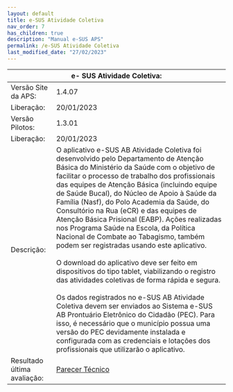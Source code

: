 ```yaml
---
layout: default
title: e-SUS Atividade Coletiva
nav_order: 7
has_children: true
description: "Manual e-SUS APS"
permalink: /e-SUS Atividade Coletiva
last_modified_date: "27/02/2023"
---
```


<link rel="stylesheet" href="https://stackpath.bootstrapcdn.com/bootstrap/4.1.3/css/bootstrap.min.css" integrity="sha384-MCw98/SFnGE8fJT3GXwEOngsV7Zt27NXFoaoApmYm81iuXoPkFOJwJ8ERdknLPMO" crossorigin="anonymous">

<script src="https://code.jquery.com/jquery-3.3.1.slim.min.js" integrity="sha384-q8i/X+965DzO0rT7abK41JStQIAqVgRVzpbzo5smXKp4YfRvH+8abtTE1Pi6jizo" crossorigin="anonymous"></script>
<script src="https://cdnjs.cloudflare.com/ajax/libs/popper.js/1.14.3/umd/popper.min.js" integrity="sha384-ZMP7rVo3mIykV+2+9J3UJ46jBk0WLaUAdn689aCwoqbBJiSnjAK/l8WvCWPIPm49" crossorigin="anonymous"></script>
<script src="https://stackpath.bootstrapcdn.com/bootstrap/4.1.3/js/bootstrap.min.js" integrity="sha384-ChfqqxuZUCnJSK3+MXmPNIyE6ZbWh2IMqE241rYiqJxyMiZ6OW/JmZQ5stwEULTy" crossorigin="anonymous"></script>

<table class="table table-striped">
  <thead class="thead-dark">
    <tr>
      <th style ="text-align:center;" scope="col" colspan="2">e- SUS Atividade Coletiva:</th>            
    </tr>
  </thead>

  <tbody>
    <tr>
      <td>Versão Site da APS:</td>
      <td>1.4.07</td>      
    </tr>   
      <tr>
      <td>Liberação:</td>
      <td>20/01/2023</td>      
    </tr>
	</tr>   
      <tr>
      <td>Versão Pilotos:</td>
      <td>1.3.01</td>      
    </tr>
	</tr>   
    <tr>
      <td>Liberação:</td>
      <td>20/01/2023</td>      
    </tr>
	</tr>   
    <tr>
      <td>Descrição:</td>
      <td>
		O aplicativo e-SUS AB Atividade Coletiva foi desenvolvido pelo Departamento de Atenção Básica do Ministério da Saúde com o objetivo de facilitar o processo de trabalho dos profissionais das equipes de Atenção Básica (incluindo equipe de Saúde Bucal), do Núcleo de Apoio à Saúde da Família (Nasf), do Polo Academia da Saúde, do Consultório na Rua (eCR) e das equipes de Atenção Básica Prisional (EABP). Ações realizadas nos Programa Saúde na Escola, da Política Nacional de Combate ao Tabagismo, também podem ser registradas usando este aplicativo.
		<br>
		<br>
		O download do aplicativo deve ser feito em dispositivos do tipo tablet, viabilizando o registro das atividades coletivas de forma rápida e segura.
		<br>
		<br>
		Os dados registrados no e-SUS AB Atividade Coletiva devem ser enviados ao Sistema e-SUS AB Prontuário Eletrônico do Cidadão (PEC). Para isso, é necessário que o município possua uma versão do PEC devidamente instalada e configurada com as credenciais e lotações dos profissionais que utilizarão o aplicativo.
	  </td>      
    </tr>
	<tr>
      <td>Resultado última avaliação:</td>
      <td><a href="#">Parecer Técnico</a></td>      
    </tr>     
  </tbody>
</table>
